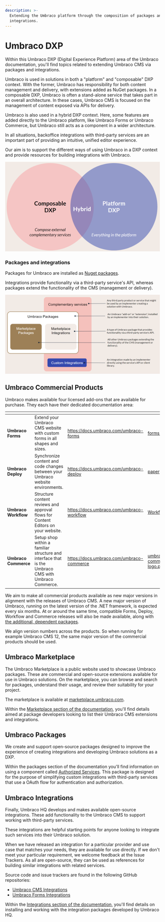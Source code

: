 ```yaml
---
description: >-
  Extending the Umbraco platform through the composition of packages and
  integrations.
---
```


# Umbraco DXP

Within this Umbraco DXP (Digital Experience Platform) area of the Umbraco documentation, you'll find topics related to extending Umbraco CMS via packages and integrations.

Umbraco is used in solutions in both a "platform" and "composable" DXP context. With the former, Umbraco has responsibility for both content management and delivery, with extensions added as NuGet packages. In a composable DXP, Umbraco is often a stand-alone service that takes part in an overall architecture. In these cases, Umbraco CMS is focused on the management of content exposed via APIs for delivery.

Umbraco is also used in a hybrid DXP context. Here, some features are added directly to the Umbraco platform, like Umbraco Forms or Umbraco Commerce, but Umbraco still acts as a component in a wider architecture.

In all situations, backoffice integrations with third-party services are an important part of providing an intuitive, unified editor experience.

Our aim is to support the different ways of using Umbraco in a DXP context and provide resources for building integrations with Umbraco.

![Umbraco as a platform DXP, composable DXP og hybrid solution](.gitbook/assets/pDXPcDXP.png)

### Packages and integrations

Packages for Umbraco are installed as [Nuget packages](https://docs.umbraco.com/umbraco-cms/extending/packages/types-of-packages).

Integrations provide functionality via a third-party service's API, whereas packages extend the functionality of the CMS (management or delivery).

![Ways to extend Umbraco](.gitbook/assets/PackagesAndIntegrations.png)

## Umbraco Commercial Products

Umbraco makes available four licensed add-ons that are available for purchase. They each have their dedicated documentation area:

<table data-card-size="large" data-view="cards"><thead><tr><th></th><th></th><th data-hidden data-card-target data-type="content-ref"></th><th data-hidden data-card-cover data-type="files"></th></tr></thead><tbody><tr><td><strong>Umbraco Forms</strong></td><td>Extend your Umbraco CMS website with custom forms in all shapes and sizes.</td><td><a href="https://docs.umbraco.com/umbraco-forms">https://docs.umbraco.com/umbraco-forms</a></td><td><a href=".gitbook/assets/forms7.png">forms7.png</a></td></tr><tr><td><strong>Umbraco Deploy</strong></td><td>Synchronize content and code changes between your Umbraco website environments.</td><td><a href="https://docs.umbraco.com/umbraco-deploy">https://docs.umbraco.com/umbraco-deploy</a></td><td><a href=".gitbook/assets/paperplane7.png">paperplane7.png</a></td></tr><tr><td><strong>Umbraco Workflow</strong></td><td>Structure content reviews and approval flows for Content Editors on your website.</td><td><a href="https://docs.umbraco.com/umbraco-workflow">https://docs.umbraco.com/umbraco-workflow</a></td><td><a href=".gitbook/assets/Workflow7.png">Workflow7.png</a></td></tr><tr><td><strong>Umbraco Commerce</strong></td><td>Setup shop within a familiar structure and interface that is the Umbraco CMS with Umbraco Commerce.</td><td><a href="https://docs.umbraco.com/umbraco-commerce">https://docs.umbraco.com/umbraco-commerce</a></td><td><a href=".gitbook/assets/umbraco-commerce-logo.png">umbraco-commerce-logo.png</a></td></tr></tbody></table>

We aim to make all commercial products available as new major versions in alignment with the releases of Umbraco CMS. A new major version of Umbraco, running on the latest version of the .NET framework, is expected every six months. At or around the same time, compatible Forms, Deploy, Workflow and Commerce releases will also be made available, along with [the additional, dependent packages](./commercial-product-dependencies.md).

We align version numbers across the products. So when running for example Umbraco CMS 12, the same major version of the commercial products should be used.

## Umbraco Marketplace

The Umbraco Marketplace is a public website used to showcase Umbraco packages. These are commercial and open-source extensions available for use in Umbraco solutions. On the marketplace, you can browse and search for packages, understand their usage, and review their suitability for your project.

The marketplace is available at [marketplace.umbraco.com](https://marketplace.umbraco.com).

Within the [Marketplace section of the documentation](marketplace/introduction.md), you'll find details aimed at package developers looking to list their Umbraco CMS extensions and integrations.

## Umbraco Packages

We create and support open-source packages designed to improve the experience of creating integrations and developing Umbraco solutions as a DXP.

Within the packages section of the documentation you'll find information on using a component called [Authorized Services](packages/authorized-services.md). This package is designed for the purpose of simplifying custom integrations with third-party services that use a OAuth flow for authentication and authorization.

## Umbraco Integrations

Finally, Umbraco HQ develops and makes available open-source integrations. These add functionality to the Umbraco CMS to support working with third-party services.

These integrations are helpful starting points for anyone looking to integrate such services into their Umbraco solution.

When we have released an integration for a particular provider and use case that matches your needs, they are available for use directly. If we don't meet your particular requirement, we welcome feedback at the Issue Trackers. As all are open-source, they can be used as references for building similar integrations with related services.

Source code and issue trackers are found in the following GitHub repositories:

* [Umbraco CMS Integrations](https://github.com/umbraco/Umbraco.Cms.Integrations/)
* [Umbraco Forms Integrations](https://github.com/umbraco/Umbraco.Forms.Integrations/)

Within the [Integrations section of the documentation](integrations/categories.md), you'll find details on installing and working with the integration packages developed by Umbraco HQ.
